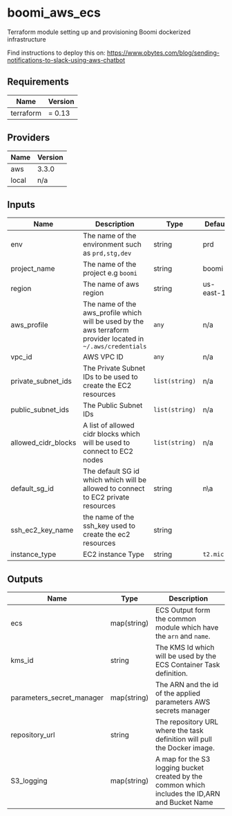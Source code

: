 # boomi_aws_ecs

Terraform module setting up and provisioning Boomi dockerized infrastructure

Find instructions to deploy this on: https://www.obytes.com/blog/sending-notifications-to-slack-using-aws-chatbot

<!--- BEGIN_TF_DOCS --->
## Requirements

| Name | Version |
|------|---------|
| terraform | = 0.13 |

## Providers

| Name | Version |
|------|---------|
| aws | 3.3.0 |
| local | n/a |

## Inputs
| Name | Description | Type | Default | Required |
|------|-------------|------|---------|:--------:|
| env | The name of the environment such as `prd,stg,dev` | string | prd | yes |
| project\_name | The name of the project e.g `boomi` | string | boomi | yes |
| region | The name of aws region | string | us-east-1 | yes |
| aws\_profile | The name of the aws_profile which will be used by the aws terraform provider located in `~/.aws/credentials` | `any` | n/a | yes |
| vpc\_id | AWS VPC ID  | `any` | n/a | yes |
| private\_subnet\_ids | The Private Subnet IDs to be used to create the EC2 resources | `list(string)` | n/a | yes |
| public\_subnet\_ids | The Public Subnet IDs  | `list(string)` | n/a | yes |
| allowed_cidr_blocks | A list of allowed cidr blocks which will be used to connect to EC2 nodes  | `list(string)` | n/a | yes |
| default\_sg\_id | The default SG id which which will be allowed to connect to EC2 private resources  | string | n\a | yes |
| ssh\_ec2\_key\_name | the name of the ssh_key used to create the ec2 resources  | string | | n/a | yes |
| instance\_type | EC2 instance Type  | string | `t2.micro` | yes |


## Outputs

| Name | Type | Description |
|------|------|-------------|
| ecs | map(string) |ECS Output form the common module which have the `arn` and `name`.|
| kms_id | string | The KMS Id which will be used by the ECS Container Task definition. |
|parameters_secret_manager | map(string) | The ARN and the id of the applied parameters AWS secrets manager|
|repository_url | string | The repository URL where the task definition will pull the Docker image.|
|S3_logging| map(string) | A map for the S3 logging bucket created by the common which includes the ID,ARN and Bucket Name|

<!--- END_TF_DOCS --->
